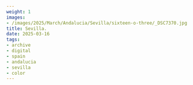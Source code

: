 ```yaml
---
weight: 1
images:
- /images/2025/March/Andalucia/Sevilla/sixteen-o-three/_DSC7370.jpg
title: Sevilla.
date: 2025-03-16
tags:
- archive
- digital
- spain
- andalucia
- sevilla
- color
---
```


